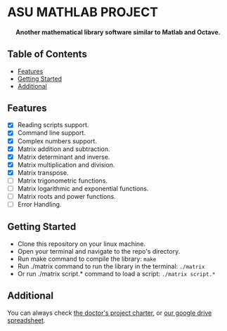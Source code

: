 # ASU MATHLAB PROJECT
<h4 align="center">Another mathematical library software similar to Matlab and Octave.</h4>

## Table of Contents
- [Features](#features)
- [Getting Started](#getting-started)
- [Additional](#additional)

## Features
* [x] Reading scripts support.
* [x] Command line support.
* [x] Complex numbers support.
* [x] Matrix addition and subtraction.
* [x] Matrix determinant and inverse.
* [x] Matrix multiplication and division.
* [x] Matrix transpose.
* [ ] Matrix trigonometric functions.
* [ ] Matrix logarithmic and exponential functions.
* [ ] Matrix roots and power functions.
* [ ] Error Handling.

## Getting Started
* Clone this repository on your linux machine.
* Open your terminal and navigate to the repo's directory.
* Run make command to compile the library: `make`
* Run ./matrix command to run the library in the terminal: `./matrix`
* Or run ./matrix script.\* command to load a script: `./matrix script.*`

## Additional
You can always check [the doctor's project charter](https://docs.google.com/presentation/d/1UIO4qOuu7vfbQWdxS-UbUa06dTc-YmUGgjZ1Gn9T0Bo/), or [our google drive spreadsheet](
https://docs.google.com/spreadsheets/d/1DseCvOymkYyLX0A7mNgsOQ_dZ9WUEAJQ0_6GCJYxdfg/).
